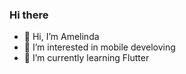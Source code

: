 ### Hi there 

- 👋 Hi, I’m Amelinda 
- 👀 I’m interested in mobile develoving
- 🌱 I’m currently learning Flutter

<!---
Amelinda2705/Amelinda2705 is a ✨ special ✨ repository because its `README.md` (this file) appears on your GitHub profile.
You can click the Preview link to take a look at your changes.
--->
